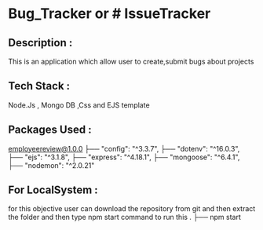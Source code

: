 # Bug_Tracker or # IssueTracker
## Description :
This is an application which allow user to create,submit bugs about projects
## Tech Stack :
 Node.Js , Mongo DB ,Css  and EJS template
 ## Packages Used :
employeereview@1.0.0
├──    "config": "^3.3.7",
├──    "dotenv": "^16.0.3",
├──    "ejs": "^3.1.8",
├──    "express": "^4.18.1",
├──     "mongoose": "^6.4.1",
├──     "nodemon": "^2.0.21"

 ## For LocalSystem :
for this objective user can download the repository from git and then extract the folder and then type npm start command to run this .
├── npm start
